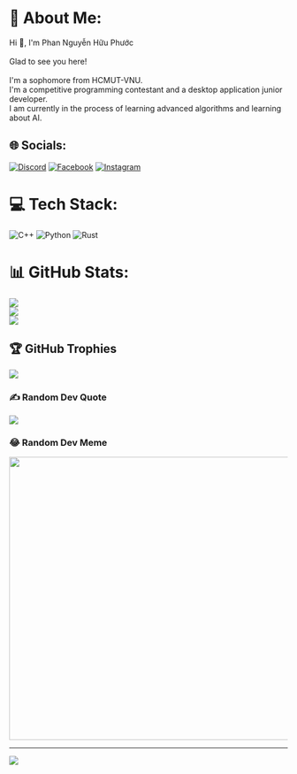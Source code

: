 # 💫 About Me:
Hi 👋, I'm Phan Nguyễn Hữu Phước<br><br>Glad to see you here!<br><br>I'm a sophomore from HCMUT-VNU.<br> I'm a competitive programming contestant and a desktop application junior developer.<br>I am currently in the process of learning advanced algorithms and learning about AI.


## 🌐 Socials:
[![Discord](https://img.shields.io/badge/Discord-%237289DA.svg?logo=discord&logoColor=white)](https://discord.gg/phacko11) [![Facebook](https://img.shields.io/badge/Facebook-%231877F2.svg?logo=Facebook&logoColor=white)](https://facebook.com/pnhP1111) [![Instagram](https://img.shields.io/badge/Instagram-%23E4405F.svg?logo=Instagram&logoColor=white)](https://instagram.com/phacko.11) 

# 💻 Tech Stack:
![C++](https://img.shields.io/badge/c++-%2300599C.svg?style=for-the-badge&logo=c%2B%2B&logoColor=white) ![Python](https://img.shields.io/badge/python-3670A0?style=for-the-badge&logo=python&logoColor=ffdd54) ![Rust](https://img.shields.io/badge/rust-%23000000.svg?style=for-the-badge&logo=rust&logoColor=white)
# 📊 GitHub Stats:
![](https://github-readme-stats.vercel.app/api?username=phacko11&theme=nightowl&hide_border=false&include_all_commits=true&count_private=false)<br/>
![](https://github-readme-streak-stats.herokuapp.com/?user=phacko11&theme=nightowl&hide_border=false)<br/>
![](https://github-readme-stats.vercel.app/api/top-langs/?username=phacko11&theme=nightowl&hide_border=false&include_all_commits=true&count_private=false&layout=compact)

## 🏆 GitHub Trophies
![](https://github-profile-trophy.vercel.app/?username=phacko11&theme=radical&no-frame=false&no-bg=false&margin-w=4)

### ✍️ Random Dev Quote
![](https://quotes-github-readme.vercel.app/api?type=horizontal&theme=radical)

### 😂 Random Dev Meme
<img src="https://rm.up.railway.app/" width="512px"/>

---
[![](https://visitcount.itsvg.in/api?id=phacko11&icon=0&color=0)](https://visitcount.itsvg.in)

<!-- Proudly created with GPRM ( https://gprm.itsvg.in ) -->
